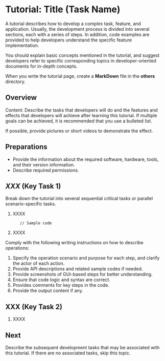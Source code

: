 # Tutorial: Title \(Task Name\)<a name="EN-US_TOPIC_0000001050785644"></a>

A tutorial describes how to develop a complex task, feature, and application. Usually, the development process is divided into several sections, each with a series of steps. In addition, code examples are provided to help developers understand the specific feature implementation.

You should explain basic concepts mentioned in the tutorial, and suggest developers refer to specific corresponding topics in developer-oriented documents for in-depth concepts.

When you write the tutorial page, create a  **MarkDown**  file in the  **others**  directory.

## Overview<a name="section187784618017"></a>

Content: Describe the tasks that developers will do and the features and effects that developers will achieve after learning this tutorial. If multiple goals can be achieved, it is recommended that you use a bulleted list.

If possible, provide pictures or short videos to demonstrate the effect.

## Preparations<a name="section14914182112"></a>

-   Provide the information about the required software, hardware, tools, and their version information.
-   Describe required permissions.

## _XXX_  \(Key Task 1\)<a name="section1439712384145"></a>

Break down the tutorial into several sequential critical tasks or parallel scenario-specific tasks.

1.  XXXX

    ```
       // Sample code
    ```

2.  XXXX

Comply with the following writing instructions on how to describe operations:

1.  Specify the operation scenario and purpose for each step, and clarify the actor of each action.
2.  Provide API descriptions and related sample codes if needed.
3.  Provide screenshots of GUI-based steps for better understanding.
4.  Ensure that code logic and syntax are correct.
5.  Provides comments for key steps in the code.
6.  Provide the output content if any.

## XXX \(Key Task 2\)<a name="section1228811105115"></a>

1.  XXXX

## Next<a name="section096591885116"></a>

Describe the subsequent development tasks that may be associated with this tutorial. If there are no associated tasks, skip this topic.

